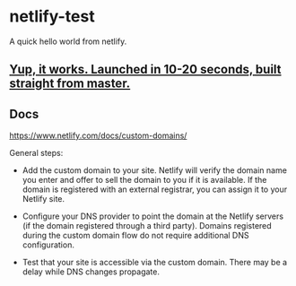 # netlify-test

A quick hello world from netlify. 

## [Yup, it works. Launched in 10-20 seconds, built straight from master.](https://competent-hamilton-952d2b.netlify.com/)

## Docs

https://www.netlify.com/docs/custom-domains/

General steps:

- Add the custom domain to your site. Netlify will verify the domain name you enter and offer to sell the domain to you if it is available. If the domain is registered with an external registrar, you can assign it to your Netlify site.

- Configure your DNS provider to point the domain at the Netlify servers (if the domain registered through a third party). Domains registered during the custom domain flow do not require additional DNS configuration.

- Test that your site is accessible via the custom domain. There may be a delay while DNS changes propagate.
